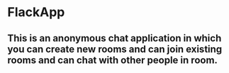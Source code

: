 # FlackApp
## This is an anonymous chat application in which you can create new rooms and can join existing rooms and can chat with other people in room.
